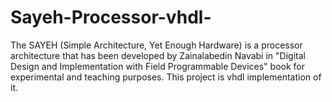 # Sayeh-Processor-vhdl-
The SAYEH (Simple Architecture, Yet Enough Hardware) is a processor architecture that has been developed by Zainalabedin Navabi in 
"Digital Design and Implementation with Field Programmable Devices" book for experimental and teaching purposes. This project is vhdl implementation of it.
